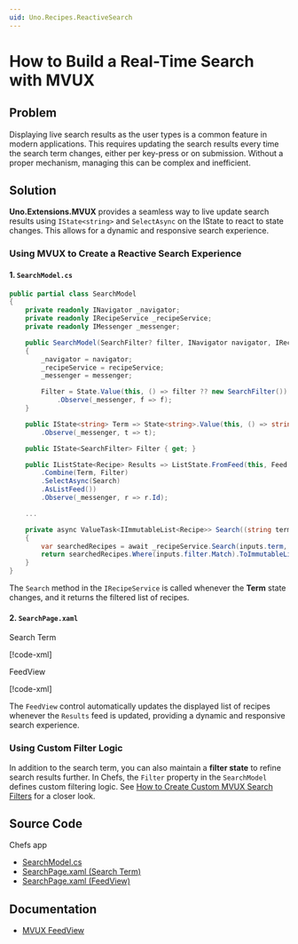 ```yaml
---
uid: Uno.Recipes.ReactiveSearch
---
```


# How to Build a Real-Time Search with MVUX

## Problem

Displaying live search results as the user types is a common feature in modern applications. This requires updating the search results every time the search term changes, either per key-press or on submission. Without a proper mechanism, managing this can be complex and inefficient.

## Solution

**Uno.Extensions.MVUX** provides a seamless way to live update search results using `IState<string>` and `SelectAsync` on the IState to react to state changes. This allows for a dynamic and responsive search experience.

### Using MVUX to Create a Reactive Search Experience

#### 1. `SearchModel.cs`

```csharp
public partial class SearchModel
{
    private readonly INavigator _navigator;
    private readonly IRecipeService _recipeService;
    private readonly IMessenger _messenger;

    public SearchModel(SearchFilter? filter, INavigator navigator, IRecipeService recipeService, IMessenger messenger)
    {
        _navigator = navigator;
        _recipeService = recipeService;
        _messenger = messenger;

        Filter = State.Value(this, () => filter ?? new SearchFilter())
            .Observe(_messenger, f => f);
    }

    public IState<string> Term => State<string>.Value(this, () => string.Empty)
        .Observe(_messenger, t => t);

    public IState<SearchFilter> Filter { get; }

    public IListState<Recipe> Results => ListState.FromFeed(this, Feed
        .Combine(Term, Filter)
        .SelectAsync(Search)
        .AsListFeed())
        .Observe(_messenger, r => r.Id);

    ...

    private async ValueTask<IImmutableList<Recipe>> Search((string term, SearchFilter filter) inputs, CancellationToken ct)
    {
        var searchedRecipes = await _recipeService.Search(inputs.term, inputs.filter, ct);
        return searchedRecipes.Where(inputs.filter.Match).ToImmutableList();
    }
}
```

The `Search` method in the `IRecipeService` is called whenever the **Term** state changes, and it returns the filtered list of recipes.

#### 2. `SearchPage.xaml`

Search Term

[!code-xml[](../../Chefs/Views/SearchPage.xaml#L114-L118)]

FeedView

[!code-xml[](../../Chefs/Views/SearchPage.xaml#L161-L177)]

The `FeedView` control automatically updates the displayed list of recipes whenever the `Results` feed is updated, providing a dynamic and responsive search experience.

### Using Custom Filter Logic

In addition to the search term, you can also maintain a **filter state** to refine search results further. In Chefs, the `Filter` property in the `SearchModel` defines custom filtering logic. See [How to Create Custom MVUX Search Filters](xref:Uno.Recipes.SearchFilters) for a closer look.

## Source Code

Chefs app

- [SearchModel.cs](https://github.com/unoplatform/uno.chefs/blob/139edc9eab65b322e219efb7572583551c40ad32/Chefs/Presentation/SearchModel.cs)
- [SearchPage.xaml (Search Term)](https://github.com/unoplatform/uno.chefs/blob/139edc9eab65b322e219efb7572583551c40ad32/Chefs/Views/SearchPage.xaml#L114-L118)
- [SearchPage.xaml (FeedView)](https://github.com/unoplatform/uno.chefs/blob/139edc9eab65b322e219efb7572583551c40ad32/Chefs/Views/SearchPage.xaml#L161-L177)

## Documentation

- [MVUX FeedView](xref:Uno.Extensions.Mvux.FeedView)
